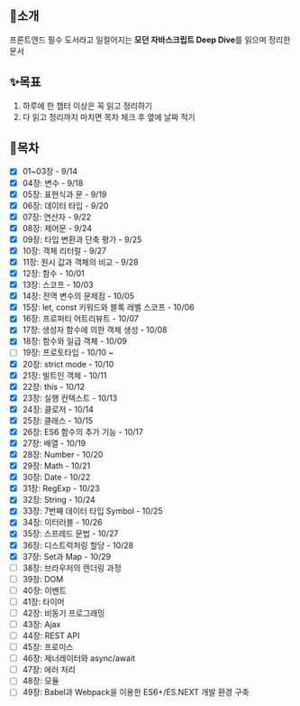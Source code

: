 ## 📖소개
프론트엔드 필수 도서라고 일컬어지는 **모던 자바스크립트 Deep Dive**를 읽으며 정리한 문서

## ✨목표
1. 하루에 한 챕터 이상은 꼭 읽고 정리하기
2. 다 읽고 정리까지 마치면 목차 체크 후 옆에 날짜 적기

## 🔖목차
- [x] 01~03장 - 9/14 
- [x] 04장: 변수 - 9/18 
- [x] 05장: 표현식과 문 - 9/19 
- [x] 06장: 데이터 타입 - 9/20 
- [x] 07장: 연산자 - 9/22 
- [x] 08장: 제어문 - 9/24 
- [x] 09장: 타입 변환과 단축 평가 - 9/25 
- [x] 10장: 객체 리터럴 - 9/27 
- [x] 11장: 원시 값과 객체의 비교 - 9/28
- [x] 12장: 함수 - 10/01
- [x] 13장: 스코프 - 10/03
- [x] 14장: 전역 변수의 문제점 - 10/05
- [x] 15장: let, const 키워드와 블록 레벨 스코프 - 10/06
- [x] 16장: 프로퍼티 어트리뷰트 - 10/07
- [x] 17장: 생성자 함수에 의한 객체 생성 - 10/08
- [x] 18장: 함수와 일급 객체 - 10/09
- [ ] 19장: 프로토타입 - 10/10 ~
- [x] 20장: strict mode - 10/10
- [x] 21장: 빌트인 객체 - 10/11
- [x] 22장: this - 10/12
- [x] 23장: 실행 컨텍스트 - 10/13
- [x] 24장: 클로저 - 10/14
- [x] 25장: 클래스 - 10/15 
- [x] 26장: ES6 함수의 추가 기능 - 10/17
- [x] 27장: 배열 - 10/19
- [x] 28장: Number - 10/20
- [x] 29장: Math - 10/21
- [x] 30장: Date - 10/22
- [x] 31장: RegExp - 10/23
- [x] 32장: String - 10/24
- [x] 33장: 7번째 데이터 타입 Symbol - 10/25
- [x] 34장: 이터러블 - 10/26
- [x] 35장: 스프레드 문법 - 10/27
- [x] 36장: 디스트럭처링 할당 - 10/28
- [x] 37장: Set과 Map - 10/29
- [ ] 38장: 브라우저의 렌더링 과정
- [ ] 39장: DOM
- [ ] 40장: 이벤트
- [ ] 41장: 타이머
- [ ] 42장: 비동기 프로그래밍
- [ ] 43장: Ajax
- [ ] 44장: REST API
- [ ] 45장: 프로미스
- [ ] 46장: 제너레이터와 async/await
- [ ] 47장: 에러 처리
- [ ] 48장: 모듈
- [ ] 49장: Babel과 Webpack을 이용한 ES6+/ES.NEXT 개발 환경 구축

